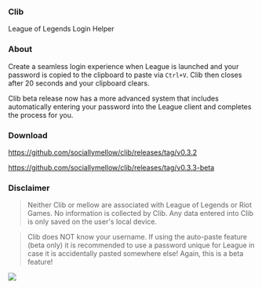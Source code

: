 ### Clib

League of Legends Login Helper

### About

Create a seamless login experience when League is launched and your password is copied to the clipboard to paste via `Ctrl+V`. Clib then closes after 20 seconds and your clipboard clears.

Clib beta release now has a more advanced system that includes automatically entering your password into the League client and completes the process for you.

### Download

https://github.com/sociallymellow/clib/releases/tag/v0.3.2

https://github.com/sociallymellow/clib/releases/tag/v0.3.3-beta

### Disclaimer
> Neither Clib or mellow are associated with League of Legends or Riot Games. No information is collected by Clib. Any data entered into Clib is only saved on the user's local device.

> Clib does NOT know your username. If using the auto-paste feature (beta only) it is recommended to use a password unique for League in case it is accidentally pasted somewhere else! Again, this is a beta feature!

<img src='https://dl.dropboxusercontent.com/u/57594406/clib/images/screenshot.png'>
